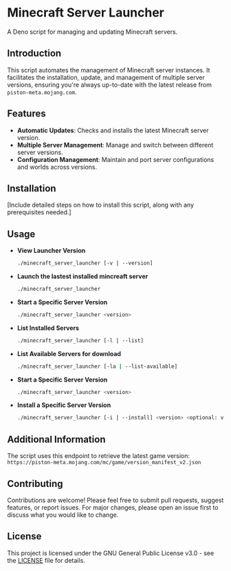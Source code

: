 # Minecraft Server Launcher

A Deno script for managing and updating Minecraft servers.

## Introduction

This script automates the management of Minecraft server instances. It facilitates the installation, update, and management of multiple server versions, ensuring you're always up-to-date with the latest release from `piston-meta.mojang.com`.

## Features

- **Automatic Updates**: Checks and installs the latest Minecraft server version.
- **Multiple Server Management**: Manage and switch between different server versions.
- **Configuration Management**: Maintain and port server configurations and worlds across versions.

## Installation

[Include detailed steps on how to install this script, along with any prerequisites needed.]

## Usage

- **View Launcher Version**

  ```sh
  ./minecraft_server_launcher [-v | --version]
  ```

- **Launch the lastest installed mincreaft server**
  ```sh
  ./minecraft_server_launcher
  ```
- **Start a Specific Server Version**
  ```sh
  ./minecraft_server_launcher <version>
  ```
- **List Installed Servers**

  ```sh
  ./minecraft_server_launcher [-l | --list]
  ```

- **List Available Servers for download**

  ```sh
  ./minecraft_server_launcher [-la | --list-available]
  ```

- **Start a Specific Server Version**
  ```sh
  ./minecraft_server_launcher <version>
  ```
- **Install a Specific Server Version**
  ```sh
  ./minecraft_server_launcher [-i | --install] <version> <optional: version to copy worlds and configs from>
  ```

## Additional Information

The script uses this endpoint to retrieve the latest game version:
`https://piston-meta.mojang.com/mc/game/version_manifest_v2.json`

## Contributing

Contributions are welcome! Please feel free to submit pull requests, suggest features, or report issues. For major changes, please open an issue first to discuss what you would like to change.

## License

This project is licensed under the GNU General Public License v3.0 - see the [LICENSE](LICENSE) file for details.
